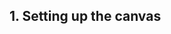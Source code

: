 <p align='center> ## Python Snake Game Uning Turtle</p>

This is a step-by-step guide to how I coded this project.

I based the code on : https://www.edureka.co/blog/python-turtle-module/

or if you prefer to watch it: 
Reference: https://www.youtube.com/watch?v=BP7KMlbvtOo&list=PLlEgNdBJEO-n8k9SR49AshB9j7b5Iw7hZ&index=1

# Table of content:
1. [Setup the canvas](#canvas)
2. Setup Head of Snake
3. Setup Food
4. Move Snake
5. 

<a name='canvas'></a>
## 1. Setting up the canvas
